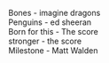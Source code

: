 Bones - imagine dragons<br>
Penguins - ed sheeran <br>
Born for this - The score <br>
stronger - the score <br>
Milestone - Matt Walden <br>
